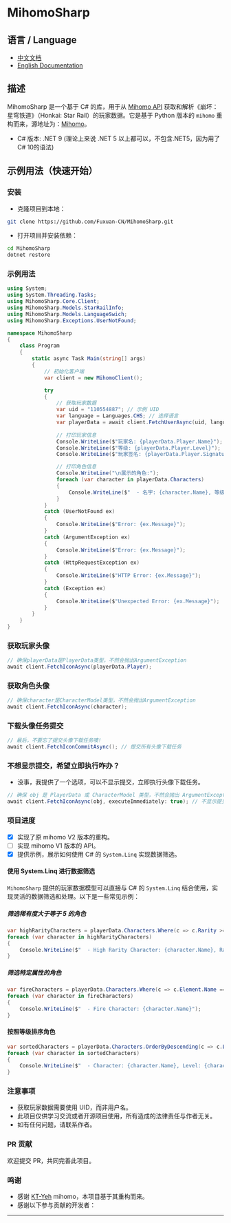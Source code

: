 # MihomoSharp

## 语言 / Language

- [中文文档](README.md)
- [English Documentation](README_EN.md)

## 描述

MihomoSharp 是一个基于 C# 的库，用于从 [Mihomo API](https://api.mihomo.me) 获取和解析《崩坏：星穹铁道》（Honkai: Star Rail）的玩家数据。它是基于 Python 版本的 `mihomo` 重构而来，源地址为：[Mihomo](https://github.com/KT-Yeh/mihomo)。

- C# 版本: .NET 9 (理论上来说 .NET 5 以上都可以，不包含.NET5，因为用了C# 10的语法)

## 示例用法（快速开始）

### 安装

- 克隆项目到本地：

```bash
git clone https://github.com/Fuxuan-CN/MihomoSharp.git
```

- 打开项目并安装依赖：

```bash
cd MihomoSharp
dotnet restore
```

### 示例用法

```csharp
using System;
using System.Threading.Tasks;
using MihomoSharp.Core.Client;
using MihomoSharp.Models.StarRailInfo;
using MihomoSharp.Models.LanguageSwich;
using MihomoSharp.Exceptions.UserNotFound;

namespace MihomoSharp
{
    class Program
    {
        static async Task Main(string[] args)
        {
            // 初始化客户端
            var client = new MihomoClient();

            try
            {
                // 获取玩家数据
                var uid = "110554887"; // 示例 UID
                var language = Languages.CHS; // 选择语言
                var playerData = await client.FetchUserAsync(uid, language);
                
                // 打印玩家信息
                Console.WriteLine($"玩家名: {playerData.Player.Name}");
                Console.WriteLine($"等级: {playerData.Player.Level}");
                Console.WriteLine($"玩家签名: {playerData.Player.Signature}");

                // 打印角色信息
                Console.WriteLine("\n展示的角色:");
                foreach (var character in playerData.Characters)
                {
                    Console.WriteLine($"  - 名字: {character.Name}, 等级: {character.Level}, 角色星级: {character.Rarity}");
                }
            }
            catch (UserNotFound ex)
            {
                Console.WriteLine($"Error: {ex.Message}");
            }
            catch (ArgumentException ex)
            {
                Console.WriteLine($"Error: {ex.Message}");
            }
            catch (HttpRequestException ex)
            {
                Console.WriteLine($"HTTP Error: {ex.Message}");
            }
            catch (Exception ex)
            {
                Console.WriteLine($"Unexpected Error: {ex.Message}");
            }
        }
    }
}
```

### 获取玩家头像

```csharp
// 确保playerData是PlayerData类型，不然会抛出ArgumentException
await client.FetchIconAsync(playerData.Player);
```

### 获取角色头像

```csharp
// 确保character是CharacterModel类型，不然会抛出ArgumentException
await client.FetchIconAsync(character);
```

### 下载头像任务提交

```csharp
// 最后，不要忘了提交头像下载任务噢!
await client.FetchIconCommitAsync(); // 提交所有头像下载任务
```

### 不想显示提交，希望立即执行咋办？

- 没事，我提供了一个选项，可以不显示提交，立即执行头像下载任务。

```csharp
// 确保 obj 是 PlayerData 或 CharacterModel 类型，不然会抛出 ArgumentException
await client.FetchIconAsync(obj, executeImmediately: true); // 不显示提交，立即执行
```

### 项目进度

- [x] 实现了原 mihomo V2 版本的重构。
- [ ] 实现 mihomo V1 版本的 API。
- [x] 提供示例，展示如何使用 C# 的 `System.Linq` 实现数据筛选。

#### 使用 System.Linq 进行数据筛选

`MihomoSharp` 提供的玩家数据模型可以直接与 C# 的 `System.Linq` 结合使用，实现灵活的数据筛选和处理。以下是一些常见示例：

##### 筛选稀有度大于等于 5 的角色

```csharp
var highRarityCharacters = playerData.Characters.Where(c => c.Rarity >= 5);
foreach (var character in highRarityCharacters)
{
    Console.WriteLine($"  - High Rarity Character: {character.Name}, Rarity: {character.Rarity}");
}
```

##### 筛选特定属性的角色

```csharp
var fireCharacters = playerData.Characters.Where(c => c.Element.Name == "Fire");
foreach (var character in fireCharacters)
{
    Console.WriteLine($"  - Fire Character: {character.Name}");
}
```

#### 按照等级排序角色

```csharp
var sortedCharacters = playerData.Characters.OrderByDescending(c => c.Level);
foreach (var character in sortedCharacters)
{
    Console.WriteLine($"  - Character: {character.Name}, Level: {character.Level}");
}
```

### 注意事项

- 获取玩家数据需要使用 UID，而非用户名。
- 此项目仅供学习交流或者开源项目使用，所有造成的法律责任与作者无关。
- 如有任何问题，请联系作者。

### PR 贡献

欢迎提交 PR，共同完善此项目。

### 鸣谢

- 感谢 [KT-Yeh](https://github.com/KT-Yeh) mihomo，本项目基于其重构而来。
- 感谢以下参与贡献的开发者：

---
